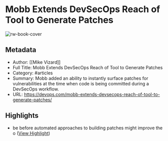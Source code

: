 # Mobb Extends DevSecOps Reach of Tool to Generate Patches

![rw-book-cover](https://devops.com/wp-content/uploads/2021/10/android-chrome-256x256-1-130x130.png)

## Metadata
- Author: [[Mike Vizard]]
- Full Title: Mobb Extends DevSecOps Reach of Tool to Generate Patches
- Category: #articles
- Summary: Mobb added an ability to instantly surface patches for vulnerabilities at the time when code is being committed during a DevSecOps workflow.
- URL: https://devops.com/mobb-extends-devsecops-reach-of-tool-to-generate-patches/

## Highlights
- be before automated approaches to building patches might improve the o ([View Highlight](https://read.readwise.io/read/01hmw7360c3wavr356f0shs89e))
